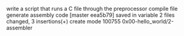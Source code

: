 write a script that runs a C file through the preprocessor
compile file
generate assembly code
[master eea5b79] saved in variable
 2 files changed, 3 insertions(+)
 create mode 100755 0x00-hello_world/2-assembler
